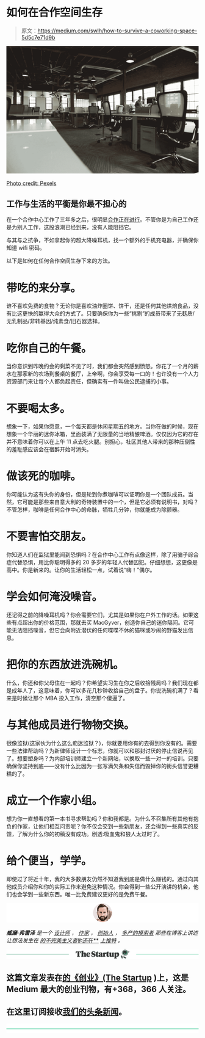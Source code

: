 # 如何在合作空间生存

> 原文：<https://medium.com/swlh/how-to-survive-a-coworking-space-5d5c7e71d9b>

![](img/c59340715703fe86a2ec94691976a284.png)

[Photo credit: Pexels](https://www.pexels.com/photo/business-chairs-company-coworking-7070/)

## 工作与生活的平衡是你最不担心的

在一个合作中心工作了三年多之后，很明显[合作正在进行](/swlh/10-reasons-why-coworking-is-working-5187d94529a6)。不管你是为自己工作还是为别人工作，这股浪潮已经到来，没有人能阻挡它。

与其与之抗争，不如拿起你的超大降噪耳机，找一个额外的手机充电器，并确保你知道 wifi 密码。

以下是如何在任何合作空间生存下来的方法。

# 带吃的来分享。

谁不喜欢免费的食物？无论你是喜欢油炸圈饼、饼干，还是任何其他烘焙食品，没有比这更快的赢得大众的方式了。只要确保你为一些“挑剔”的成员带来了无麸质/无乳制品/非转基因/纯素食/旧石器选择。

# 吃你自己的午餐。

当你意识到昨晚约会的剩菜不见了时，我们都会突然感到愤怒。你花了一个月的薪水在那家新的农场到餐桌的餐厅，上帝啊，你会享受每一口的！也许没有一个人力资源部门来让每个人都负起责任，但确实有一件叫做公民逮捕的小事。

# 不要喝太多。

想象一下，如果你愿意，一个每天都是休闲星期五的地方。当你在做的时候，现在想象一个华丽的迷你冰箱，里面装满了无限量的当地精酿啤酒。仅仅因为它的存在并不意味着你可以在上午 11 点去吃火腿。别担心，社区其他人带来的那种压倒性的羞耻感应该会在宿醉开始时消失。

# 做该死的咖啡。

你可能认为这有失你的身份，但是轮到你煮咖啡可以证明你是一个团队成员。当然，它可能是那些来自意大利的奇特装置中的一个，但是它必须有说明书，对吗？不管怎样，咖啡是任何合作中心的命脉，牺牲几分钟，你就能成为除颤器。

# **不要害怕交朋友。**

你知道人们在监狱里能闻到恐惧吗？在合作中心工作有点像这样，除了用骗子综合症代替恐惧，用比你聪明得多的 20 多岁的年轻人代替囚犯。仔细想想，这更像是高中。你是新来的。让你的生活轻松一点，试着说“嗨！”偶尔。

# 学会如何淹没噪音。

还记得之前的降噪耳机吗？你会需要它们，尤其是如果你在户外工作的话。如果这些有点超出你的价格范围，那就去买 MacGyver，创造你自己的迷你隔间。它可能无法阻挡噪音，但它会向附近潜伏的任何喋喋不休的猫咪或吵闹的野猫发出信息。

# 把你的东西放进洗碗机。

什么，你还和你父母住在一起吗？你希望实习生在你之后收拾残局吗？我们现在都是成年人了，这意味着，你可以多花几秒钟收拾自己的盘子。你说洗碗机满了？看来是时候让那个 MBA 投入工作，清空那个傻逼了。

# 与其他成员进行物物交换。

很像监狱(这家伙为什么这么痴迷监狱？)，你就要用你有的去得到你没有的。需要一些法律帮助吗？为新律师设计一个标志，你就可以和那封讨厌的停止信说再见了。想要塑身吗？为内部培训师建立一个新网站，以换取一些一对一的培训。只要确保你坚持到底——没有什么比因为一张写满欠条和失信而毁掉你的街头信誉更糟糕的了。

# 成立一个作家小组。

想为你一直想看的第一本书寻求帮助吗？你和我都是。为什么不召集所有其他有抱负的作家，让他们相互问责呢？你不仅会交到一些新朋友，还会得到一些真实的反馈，了解为什么你的初稿没有成功。剧透:吸血鬼和狼人太过时了。

# 给个便当，学学。

即使过了将近十年，我的大多数朋友仍然不知道我到底是做什么赚钱的。通过向其他成员介绍你和你的实际工作来避免这种情况。你会得到一些公开演讲的机会，他们也会学到一些新东西。唯一比免费建议更好的是免费午餐。

![](img/764adad79c4ac8c57691894f021f4a1d.png)

***威廉·弗雷泽*** *是一个* [*设计师*](https://www.beviabl.com/) *，* [*作家*](/@williamfrazr) *，* [*创始人*](https://www.collideapp.com/) *，* [*多产的摸索者*](http://www.williamfrazier.is/subscribing/) *那些在博客上讲述让想法发生在* [*的不完美主义者*他还在**](https://imperfectionist.co/) *[*上推特*](https://twitter.com/williamfrazr) *。**

[![](img/308a8d84fb9b2fab43d66c117fcc4bb4.png)](https://medium.com/swlh)

## 这篇文章发表在[的《创业》(The Startup](https://medium.com/swlh) )上，这是 Medium 最大的创业刊物，有+368，366 人关注。

## 在这里订阅接收[我们的头条新闻](http://growthsupply.com/the-startup-newsletter/)。

[![](img/b0164736ea17a63403e660de5dedf91a.png)](https://medium.com/swlh)